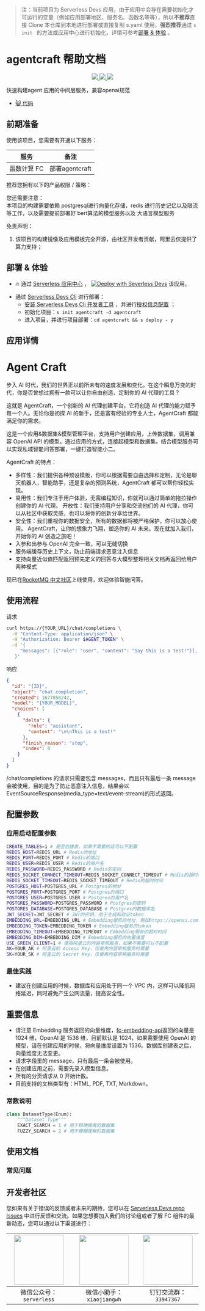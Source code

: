 
> 注：当前项目为 Serverless Devs 应用，由于应用中会存在需要初始化才可运行的变量（例如应用部署地区、服务名、函数名等等），所以**不推荐**直接 Clone 本仓库到本地进行部署或直接复制 s.yaml 使用，**强烈推荐**通过 `s init ` 的方法或应用中心进行初始化，详情可参考[部署 & 体验](#部署--体验) 。

# agentcraft 帮助文档
<p align="center" class="flex justify-center">
    <a href="https://www.serverless-devs.com" class="ml-1">
    <img src="http://editor.devsapp.cn/icon?package=agentcraft&type=packageType">
  </a>
  <a href="http://www.devsapp.cn/details.html?name=agentcraft" class="ml-1">
    <img src="http://editor.devsapp.cn/icon?package=agentcraft&type=packageVersion">
  </a>
  <a href="http://www.devsapp.cn/details.html?name=agentcraft" class="ml-1">
    <img src="http://editor.devsapp.cn/icon?package=agentcraft&type=packageDownload">
  </a>
</p>

<description>

快速构建agent 应用的中间层服务，兼容openai规范

</description>

<codeUrl>

- [:smiley_cat: 代码](https://github.com/devsapp/agentcraft)

</codeUrl>
<preview>



</preview>


## 前期准备

使用该项目，您需要有开通以下服务：

<service>



| 服务 |  备注  |
| --- |  --- |
| 函数计算 FC |  部署agentcraft |

</service>

推荐您拥有以下的产品权限 / 策略：
<auth>
</auth>

<remark>

您还需要注意：   
本项目的构建需要依赖 postgresql进行向量化存储，redis 进行历史记忆以及限流等工作，以及需要提前部署好 bert算法的模型服务以及 大语言模型服务

</remark>

<disclaimers>

免责声明：   

1. 该项目的构建镜像及应用模板完全开源，由社区开发者贡献，阿里云仅提供了算力支持；

</disclaimers>

## 部署 & 体验

<appcenter>
   
- :fire: 通过 [Serverless 应用中心](https://fcnext.console.aliyun.com/applications/create?template=agentcraft) ，
  [![Deploy with Severless Devs](https://img.alicdn.com/imgextra/i1/O1CN01w5RFbX1v45s8TIXPz_!!6000000006118-55-tps-95-28.svg)](https://fcnext.console.aliyun.com/applications/create?template=agentcraft) 该应用。
   
</appcenter>
<deploy>
    
- 通过 [Serverless Devs Cli](https://www.serverless-devs.com/serverless-devs/install) 进行部署：
  - [安装 Serverless Devs Cli 开发者工具](https://www.serverless-devs.com/serverless-devs/install) ，并进行[授权信息配置](https://docs.serverless-devs.com/fc/config) ；
  - 初始化项目：`s init agentcraft -d agentcraft `
  - 进入项目，并进行项目部署：`cd agentcraft && s deploy - y`
   
</deploy>

## 应用详情

<appdetail id="flushContent">

# Agent Craft


步入 AI 时代，我们的世界正以前所未有的速度发展和变化。在这个瞬息万变的时代，你是否曾想过拥有一款可以让你自由创造、定制你的 AI 代理的工具？

这就是 AgentCraft，一个创新的 AI 代理创建平台，它将创造 AI 代理的能力赋予每一个人。无论你是初探 AI 的新手，还是富有经验的专业人士，AgentCraft 都能满足你的需求。

这是一个应用&数据集&模型管理平台，支持用户创建应用，上传数据集，调用兼容 OpenAI API 的模型。通过应用的方式，连接起模型和数据集。结合模型服务可以实现私域智能问答部署，一键打造智能小二。

AgentCraft 的特点：

- 多样性：我们提供各种预设模板，你可以根据需要自由选择和定制，无论是聊天机器人，智能助手，还是复杂的预测系统，AgentCraft 都可以帮你轻松实现。
- 易用性：我们专注于用户体验，无需编程知识，你就可以通过简单的拖拉操作创建你的 AI 代理。
  开放性：我们支持用户分享和交流他们的 AI 代理，你可以从社区中获取灵感，也可以将你的创新分享给世界。
- 安全性：我们重视你的数据安全，所有的数据都将被严格保护，你可以放心使用。
  AgentCraft，让你的想象力飞翔，塑造你的 AI 未来。现在就加入我们，开始你的 AI 创造之旅吧！
- 入参和出参与 OpenAI 完全一致，可以无缝切换
- 服务端缓存历史上下文，防止前端请求恶意注入信息
- 支持向量近似值匹配返回预先定义的回答与大模型整理相关文档再返回给用户两种模式

现已在[RocketMQ 中文社区](https://rocketmq-learning.com/)上线使用，欢迎体验智能问答。

## 使用流程

请求

```bash
curl https://{YOUR_URL}/chat/completions \
  -H "Content-Type: application/json" \
  -H "Authorization: Bearer $AGENT_TOKEN" \
  -d '{
     "messages": [{"role": "user", "content": "Say this is a test!"}],
   }'
```

响应

```json
{
  "id": "{ID}",
  "object": "chat.completion",
  "created": 1677858242,
  "model": "{YOUR_MODEL}",
  "choices": [
    {
      "delta": {
        "role": "assistant",
        "content": "\n\nThis is a test!"
      },
      "finish_reason": "stop",
      "index": 0
    }
  ]
}
```

/chat/completions 的请求只需要包含 messages，而且只有最后一条 message 会被使用，目的是为了防止恶意注入信息，结果会以 EventSourceResponse(media_type=text/event-stream)的形式返回。

## 配置参数

### 应用启动配置参数

```bash
CREATE_TABLES=1 # 是否创建表，如果不需要的话可以不配置
REDIS_HOST=REDIS_URL # Redis的地址
REDIS_PORT=REDIS_PORT # Redis的端口
REDIS_USER=REDIS_USER # Redis的用户名
REDIS_PASSWORD=REDIS_PASSWORD # Redis的密码
REDIS_SOCKET_CONNECT_TIMEOUT=REDIS_SOCKET_CONNECT_TIMEOUT # Redis的超时时间
REDIS_SOCKET_TIMEOUT=REDIS_SOCKET_TIMEOUT # Redis的超时时间
POSTGRES_HOST=POSTGRES_URL # Postgres的地址
POSTGRES_PORT=POSTGRES_PORT # Postgres的端口
POSTGRES_USER=POSTGRES_USER # Postgres的用户名
POSTGRES_PASSWORD=POSTGRES_PASSWORD # Postgres的密码
POSTGRES_DATABASE=POSTGRES_DATABASE # Postgres的数据库名
JWT_SECRET=JWT_SECRET # JWT的密钥，用于生成和验证token
EMBEDDING_URL=EMBEDDING_URL # Embedding服务的地址，例如https://openai.com/v1/embeddings
EMBEDDING_TOKEN=EMBEDDING_TOKEN # Embedding服务的token
EMBEDDING_TIMEOUT=EMBEDDING_TIMEOUT # Embedding服务的超时时间
EMBEDDING_DIM=EMBEDDING_DIM # Embedding服务的向量维度
USE_GREEN_CLIENT=1 # 使用阿里云的内容审核服务，如果不需要可以不配置
AK=YOUR_AK # 阿里云的 Access Key，仅使用内容审核服务时需要
SK=YOUR_SK # 阿里云的 Secret Key，仅使用内容审核服务时需要
```

### 最佳实践

- 建议在创建应用的时候，数据库和应用处于同一个 VPC 内，这样可以降低网络延迟，同时避免产生公网流量，提高安全性。

## 重要信息

- 请注意 Embedding 服务返回的向量维度，[fc-embedding-api](https://github.com/devsapp/fc-embedding-api)返回的向量是 1024 维，OpenAI 是 1536 维，目前默认是 1024，如果需要使用 OpenAI 的模型，请在创建应用的时候，将向量维度设置为 1536。数据库创建表之后，向量维度无法变更。
- 请求字段里的 message，只有最后一条会被使用。
- 在创建应用之前，需要先录入模型信息。
- 所有的分页请求从 0 开始计数。
- 目前支持的文档类型有：HTML, PDF, TXT, Markdown。

### 常数说明

```python
class DatasetType(Enum):
    """Dataset Type"""
    EXACT_SEARCH = 1 # 用于精确搜索的数据集
    FUZZY_SEARCH = 2 # 用于模糊搜索的数据集
```


</appdetail>

## 使用文档

<usedetail id="flushContent">

### 常见问题

</usedetail>


<devgroup>


## 开发者社区

您如果有关于错误的反馈或者未来的期待，您可以在 [Serverless Devs repo Issues](https://github.com/serverless-devs/serverless-devs/issues) 中进行反馈和交流。如果您想要加入我们的讨论组或者了解 FC 组件的最新动态，您可以通过以下渠道进行：

<p align="center">  

| <img src="https://serverless-article-picture.oss-cn-hangzhou.aliyuncs.com/1635407298906_20211028074819117230.png" width="130px" > | <img src="https://serverless-article-picture.oss-cn-hangzhou.aliyuncs.com/1635407044136_20211028074404326599.png" width="130px" > | <img src="https://serverless-article-picture.oss-cn-hangzhou.aliyuncs.com/1635407252200_20211028074732517533.png" width="130px" > |
| --------------------------------------------------------------------------------------------------------------------------------- | --------------------------------------------------------------------------------------------------------------------------------- | --------------------------------------------------------------------------------------------------------------------------------- |
| <center>微信公众号：`serverless`</center>                                                                                         | <center>微信小助手：`xiaojiangwh`</center>                                                                                        | <center>钉钉交流群：`33947367`</center>                                                                                           |
</p>
</devgroup>
